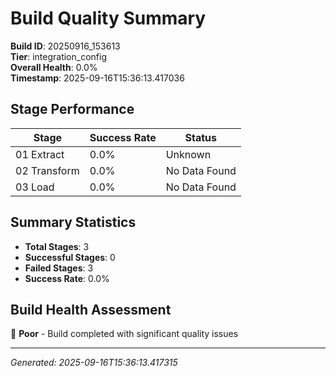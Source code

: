 # Build Quality Summary

**Build ID**: 20250916_153613  
**Tier**: integration_config  
**Overall Health**: 0.0%  
**Timestamp**: 2025-09-16T15:36:13.417036

## Stage Performance

| Stage | Success Rate | Status |
|-------|-------------|--------|
| 01 Extract | 0.0% | Unknown |
| 02 Transform | 0.0% | No Data Found |
| 03 Load | 0.0% | No Data Found |


## Summary Statistics

- **Total Stages**: 3
- **Successful Stages**: 0
- **Failed Stages**: 3
- **Success Rate**: 0.0%

## Build Health Assessment

🔴 **Poor** - Build completed with significant quality issues

---
*Generated: 2025-09-16T15:36:13.417315*
